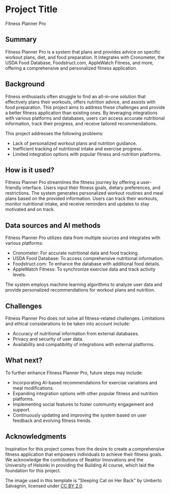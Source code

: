 <!-- This is the markdown template for the final project of the Building AI course, 
created by Reaktor Innovations and University of Helsinki. 
Copy the template, paste it to your GitHub README and edit! -->

# Project Title

Fitness Planner Pro

## Summary

Fitness Planner Pro is a system that plans and provides advice on specific workout plans, diet, and food preparation. It integrates with Cronometer, the USDA Food Database, Foodstruct.com, AppleWatch Fitness, and more, offering a comprehensive and personalized fitness application.

## Background

Fitness enthusiasts often struggle to find an all-in-one solution that effectively plans their workouts, offers nutrition advice, and assists with food preparation. This project aims to address these challenges and provide a better fitness application than existing ones. By leveraging integrations with various platforms and databases, users can access accurate nutritional information, track their progress, and receive tailored recommendations.

This project addresses the following problems:
* Lack of personalized workout plans and nutrition guidance.
* Inefficient tracking of nutritional intake and exercise progress.
* Limited integration options with popular fitness and nutrition platforms.

## How is it used?

Fitness Planner Pro streamlines the fitness journey by offering a user-friendly interface. Users input their fitness goals, dietary preferences, and restrictions. The system generates personalized workout routines and meal plans based on the provided information. Users can track their workouts, monitor nutritional intake, and receive reminders and updates to stay motivated and on track.

## Data sources and AI methods

Fitness Planner Pro utilizes data from multiple sources and integrates with various platforms:
* Cronometer: For accurate nutritional data and food tracking.
* USDA Food Database: To access comprehensive nutritional information.
* Foodstruct.com: To enhance the database with additional food details.
* AppleWatch Fitness: To synchronize exercise data and track activity levels.

The system employs machine learning algorithms to analyze user data and provide personalized recommendations for workout plans and nutrition.

## Challenges

Fitness Planner Pro does not solve all fitness-related challenges. Limitations and ethical considerations to be taken into account include:
* Accuracy of nutritional information from external databases.
* Privacy and security of user data.
* Availability and compatibility of integrations with external platforms.

## What next?

To further enhance Fitness Planner Pro, future steps may include:
* Incorporating AI-based recommendations for exercise variations and meal modifications.
* Expanding integration options with other popular fitness and nutrition platforms.
* Implementing social features to foster community engagement and support.
* Continuously updating and improving the system based on user feedback and evolving fitness trends.

## Acknowledgments

Inspiration for this project comes from the desire to create a comprehensive fitness application that empowers individuals to achieve their fitness goals. We acknowledge the contributions of Reaktor Innovations and the University of Helsinki in providing the Building AI course, which laid the foundation for this project.

The image used in this template is "Sleeping Cat on Her Back" by Umberto Salvagnin, licensed under [CC BY 2.0](https://creativecommons.org/licenses/by/2.0).
